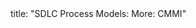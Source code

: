 <frontmatter>
title: "SDLC Process Models: More: CMMI"
</frontmatter>

<include src="index-body.md" boilerplate />
